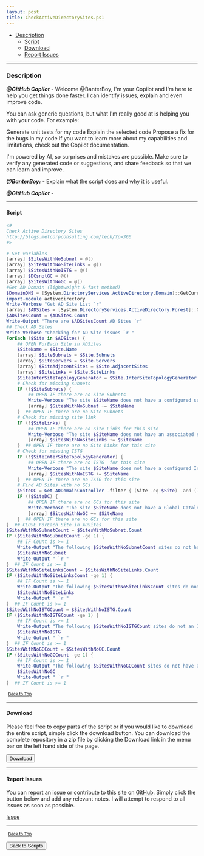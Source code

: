 ```yaml
---
layout: post
title: CheckActiveDirectorySites.ps1
---
```


- [Description](#description)
  - [Script](#script)
  - [Download](#download)
  - [Report Issues](#report-issues)

---

### Description

**_@GitHub Copilot_** - Welcome @BanterBoy, I'm your Copilot and I'm here to help you get things done faster. I can identify issues, explain and even improve code.

You can ask generic questions, but what I'm really good at is helping you with your code. For example:

Generate unit tests for my code
Explain the selected code
Propose a fix for the bugs in my code
If you want to learn more about my capabilities and limitations, check out the Copilot documentation.

I'm powered by AI, so surprises and mistakes are possible. Make sure to verify any generated code or suggestions, and share feedback so that we can learn and improve.

**_@BanterBoy:_** - Explain what the script does and why it is useful.

**_@GitHub Copilot_** -

---

#### Script

```powershell
<#
Check Active Directory Sites
http://blogs.metcorpconsulting.com/tech/?p=366
#>

# Set variables
[array] $SitesWithNoSubnet = @()
[array] $SitesWithNoSiteLinks = @()
[array] $SitesWithNoISTG = @()
[array] $DCsnotGC = @()
[array] $SitesWithNoGC = @()
#Get AD Domain (lightweight & fast method)
$DomainDNS = [System.DirectoryServices.ActiveDirectory.Domain]::GetCurrentDomain().Name
import-module activedirectory
Write-Verbose "Get AD Site List `r"
[array] $ADSites = [System.DirectoryServices.ActiveDirectory.Forest]::GetCurrentForest().Sites
$ADSitesCount = $ADSites.Count
Write-Output "There are $ADSitesCount AD Sites `r"
## Check AD Sites
Write-Verbose "Checking for AD Site issues `r "
ForEach ($Site in $ADSites) {
    ## OPEN ForEach Site in ADSites
    $SiteName = $Site.Name
    [array] $SiteSubnets = $Site.Subnets
    [array] $SiteServers = $Site.Servers
    [array] $SiteAdjacentSites = $Site.AdjacentSites
    [array] $SiteLinks = $Site.SiteLinks
    $SiteInterSiteTopologyGenerator = $Site.InterSiteTopologyGenerator
    # Check for missing subnets
    IF (!$SiteSubnets) {
        ## OPEN IF there are no Site Subnets
        Write-Verbose "The site $SiteName does not have a configured subnet. `r "
        [array] $SitesWithNoSubnet += $SiteName
    }  ## OPEN IF there are no Site Subnets
    # Check for missing site link
    IF (!$SiteLinks) {
        ## OPEN IF there are no Site Links for this site
        Write-Verbose "The site $SiteName does not have an associated site link. `r "
        [array] $SitesWithNoSiteLinks += $SiteName
    }  ## OPEN IF there are no Site Links for this site
    # Check for missing ISTG
    IF (!$SiteInterSiteTopologyGenerator) {
        ## OPEN IF there are no ISTG  for this site
        Write-Verbose "The site $SiteName does not have a configured InterSite Topology Generator server `r "
        [array] $SitesWithNoISTG += $SiteName
    }  ## OPEN IF there are no ISTG for this site
    # Find AD Sites with no GCs
    $SiteDC = Get-ADDomainController -filter { (Site -eq $Site) -and (IsGlobalCatalog -eq $True) }
    IF (!$SiteDC) {
        ## OPEN IF there are no GCs for this site
        Write-Verbose "The site $SiteName does not have a Global Catalog associated with it `r "
        [array] $SitesWithNoGC += $SiteName
    }  ## OPEN IF there are no GCs for this site
}  ## CLOSE ForEach Site in ADSites
$SitesWithNoSubnetCount = $SitesWithNoSubnet.Count
IF ($SitesWithNoSubnetCount -ge 1) {
    ## IF Count is >= 1
    Write-Output "The following $SitesWithNoSubnetCount sites do not have subnets associated with them `r "
    $SitesWithNoSubnet
    Write-Output " `r "
}  ## IF Count is >= 1
$SitesWithNoSiteLinksCount = $SitesWithNoSiteLinks.Count
IF ($SitesWithNoSiteLinksCount -ge 1) {
    ## IF Count is >= 1
    Write-Output "The following $SitesWithNoSiteLinksCount sites do not have Site Links associated with them `r "
    $SitesWithNoSiteLinks
    Write-Output " `r "
}  ## IF Count is >= 1
$SitesWithNoISTGCount = $SitesWithNoISTG.Count
IF ($SitesWithNoISTGCount -ge 1) {
    ## IF Count is >= 1
    Write-Output "The following $SitesWithNoISTGCount sites do not an ISTG associated with them `r "
    $SitesWithNoISTG
    Write-Output " `r "
}  ## IF Count is >= 1
$SitesWithNoGCCount = $SitesWithNoGC.Count
IF ($SitesWithNoGCCount -ge 1) {
    ## IF Count is >= 1
    Write-Output "The following $SitesWithNoGCCount sites do not have a GC associated with them `r "
    $SitesWithNoGC
    Write-Output " `r "
}  ## IF Count is >= 1
```

<span style="font-size:11px;"><a href="#"><i class="fas fa-caret-up" aria-hidden="true" style="color: white; margin-right:5px;"></i>Back to Top</a></span>

---

#### Download

Please feel free to copy parts of the script or if you would like to download the entire script, simple click the download button. You can download the complete repository in a zip file by clicking the Download link in the menu bar on the left hand side of the page.

<button class="btn" type="submit" onclick="window.open('/PowerShell/scripts/activeDirectory/CheckActiveDirectorySites.ps1')">
    <i class="fa fa-cloud-download-alt">
    </i>
        Download
</button>

---

#### Report Issues

You can report an issue or contribute to this site on <a href="https://github.com/BanterBoy/scripts-blog/issues">GitHub</a>. Simply click the button below and add any relevant notes. I will attempt to respond to all issues as soon as possible.

<!-- Place this tag where you want the button to render. -->

<a class="github-button" href="https://github.com/BanterBoy/scripts-blog/issues/new?title=CheckActiveDirectorySites.ps1&body=There is a problem with this function. Please find details below." data-show-count="true" aria-label="Issue BanterBoy/scripts-blog on GitHub">Issue</a>

---

<span style="font-size:11px;"><a href="#"><i class="fas fa-caret-up" aria-hidden="true" style="color: white; margin-right:5px;"></i>Back to Top</a></span>

<a href="/menu/_pages/scripts.html">
    <button class="btn">
        <i class='fas fa-reply'>
        </i>
            Back to Scripts
    </button>
</a>

[1]: http://ecotrust-canada.github.io/markdown-toc
[2]: https://github.com/googlearchive/code-prettify
